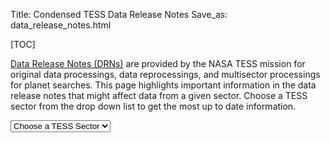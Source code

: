 Title: Condensed TESS Data Release Notes
Save_as: data_release_notes.html

[TOC]

[Data Release Notes (DRNs)](https://archive.stsci.edu/tess/tess_drn.html) are provided by the NASA TESS mission for original data processings, data reprocessings, and multisector processings for planet searches. This page highlights important information in the data release notes that might affect data from a given sector. Choose a TESS sector from the drop down list to get the most up to date information.

<div>
  <div id="TESSSector">
    <form id="sectorform">
      <select id="sectors" class="form-control form-control-lg">
        <option value="" selected>Choose a TESS Sector</option>
        <option value="sector-1">1</option>
        <option value="sector-2">2</option>
        <option value="sector-3">3</option>
        <option value="sector-4">4</option>
        <option value="sector-5">5</option>
        <option value="sector-6">6</option>
        <option value="sector-7">7</option>
        <option value="sector-8">8</option>
        <option value="sector-9">9</option>
        <option value="sector-10">10</option>
        <option value="sector-11">11</option>
        <option value="sector-12">12</option>
        <option value="sector-13">13</option>
        <option value="sector-14">14</option>
        <option value="sector-15">15</option>
        <option value="sector-16">16</option>
        <option value="sector-17">17</option>
        <option value="sector-18">18</option>
        <option value="sector-19">19</option>
        <option value="sector-20">20</option>
        <option value="sector-21">21</option>
        <option value="sector-22">22</option>
        <option value="sector-23">23</option>
        <option value="sector-24">24</option>
        <option value="sector-25">25</option>
        <option value="sector-26">26</option>
        <option value="sector-27">27</option>
        <option value="sector-28">28</option>
        <option value="sector-29">29</option>
        <option value="sector-30">30</option>
        <option value="sector-31">31</option>
        <option value="sector-32">32</option>
        <option value="sector-33">33</option>
        <option value="sector-34">34</option>
        <option value="sector-35">35</option>
        <option value="sector-36">36</option>
        <option value="sector-37">37</option>
        <option value="sector-38">38</option>
        <option value="sector-39">39</option>
        <option value="sector-40">40</option>
        <option value="sector-41">41</option>
        <option value="sector-42">42</option>
        <option value="sector-43">43</option>
        <option value="sector-44">44</option>
        <option value="sector-45">45</option>
        <option value="sector-46">46</option>
        <option value="sector-47">47</option>
        <option value="sector-48">48</option>
        <option value="sector-49">49</option>
        <option value="sector-50">50</option>
        <option value="sector-51">51</option>
        <option value="sector-52">52</option>
        <option value="sector-53">53</option>

      </select>
    </form>
    <br>

    <div id="sector-1" class="drn">
      {! content/docs/data-release-notes/sector_1.html !}
    </div>

    <div id="sector-2" class="drn">
      {! content/docs/data-release-notes/sector_2.html !}
    </div>

    <div id="sector-3" class="drn">
      {! content/docs/data-release-notes/sector_3.html !}
    </div>

    <div id="sector-4" class="drn">
      {! content/docs/data-release-notes/sector_4.html !}
    </div>

    <div id="sector-5" class="drn">
      {! content/docs/data-release-notes/sector_5.html !}
    </div>

    <div id="sector-6" class="drn">
      {! content/docs/data-release-notes/sector_6.html !}
    </div>

    <div id="sector-7" class="drn">
      {! content/docs/data-release-notes/sector_7.html !}
    </div>

    <div id="sector-8" class="drn">
      {! content/docs/data-release-notes/sector_8.html !}
    </div>

    <div id="sector-9" class="drn">
      {! content/docs/data-release-notes/sector_9.html !}
    </div>

    <div id="sector-10" class="drn">
      {! content/docs/data-release-notes/sector_10.html !}
    </div>

    <div id="sector-11" class="drn">
      {! content/docs/data-release-notes/sector_11.html !}
    </div>

    <div id="sector-12" class="drn">
      {! content/docs/data-release-notes/sector_12.html !}
    </div>

    <div id="sector-13" class="drn">
      {! content/docs/data-release-notes/sector_13.html !}
    </div>

    <div id="sector-14" class="drn">
      {! content/docs/data-release-notes/sector_14.html !}
    </div>

    <div id="sector-15" class="drn">
      {! content/docs/data-release-notes/sector_15.html !}
    </div>

    <div id="sector-16" class="drn">
      {! content/docs/data-release-notes/sector_16.html !}
    </div>

    <div id="sector-17" class="drn">
      {! content/docs/data-release-notes/sector_17.html !}
    </div>

    <div id="sector-18" class="drn">
      {! content/docs/data-release-notes/sector_18.html !}
    </div>

    <div id="sector-19" class="drn">
      {! content/docs/data-release-notes/sector_19.html !}
    </div>

    <div id="sector-20" class="drn">
      {! content/docs/data-release-notes/sector_20.html !}
    </div>

    <div id="sector-21" class="drn">
      {! content/docs/data-release-notes/sector_21.html !}
    </div>

    <div id="sector-22" class="drn">
      {! content/docs/data-release-notes/sector_22.html !}
    </div>

    <div id="sector-23" class="drn">
      {! content/docs/data-release-notes/sector_23.html !}
    </div>

    <div id="sector-24" class="drn">
      {! content/docs/data-release-notes/sector_24.html !}
    </div>

    <div id="sector-25" class="drn">
      {! content/docs/data-release-notes/sector_25.html !}
    </div>

    <div id="sector-26" class="drn">
      {! content/docs/data-release-notes/sector_26.html !}
    </div>

    <div id="sector-27" class="drn">
      {! content/docs/data-release-notes/sector_27.html !}
    </div>

    <div id="sector-28" class="drn">
      {! content/docs/data-release-notes/sector_28.html !}
    </div>

    <div id="sector-29" class="drn">
      {! content/docs/data-release-notes/sector_29.html !}
    </div>

    <div id="sector-30" class="drn">
      {! content/docs/data-release-notes/sector_30.html !}
    </div>

    <div id="sector-31" class="drn">
      {! content/docs/data-release-notes/sector_31.html !}
    </div>

    <div id="sector-32" class="drn">
      {! content/docs/data-release-notes/sector_32.html !}
    </div>

    <div id="sector-33" class="drn">
      {! content/docs/data-release-notes/sector_33.html !}
    </div>

    <div id="sector-34" class="drn">
      {! content/docs/data-release-notes/sector_34.html !}
    </div>

    <div id="sector-35" class="drn">
      {! content/docs/data-release-notes/sector_35.html !}
    </div>

    <div id="sector-36" class="drn">
      {! content/docs/data-release-notes/sector_36.html !}
    </div>

    <div id="sector-37" class="drn">
      {! content/docs/data-release-notes/sector_37.html !}
    </div>

    <div id="sector-38" class="drn">
      {! content/docs/data-release-notes/sector_38.html !}
    </div>

    <div id="sector-39" class="drn">
      {! content/docs/data-release-notes/sector_39.html !}
    </div>

    <div id="sector-40" class="drn">
      {! content/docs/data-release-notes/sector_40.html !}
    </div>

    <div id="sector-41" class="drn">
      {! content/docs/data-release-notes/sector_41.html !}
    </div>

    <div id="sector-42" class="drn">
      {! content/docs/data-release-notes/sector_42.html !}
    </div>

    <div id="sector-43" class="drn">
      {! content/docs/data-release-notes/sector_43.html !}
    </div>

    <div id="sector-44" class="drn">
      {! content/docs/data-release-notes/sector_44.html !}
    </div>

    <div id="sector-45" class="drn">
      {! content/docs/data-release-notes/sector_45.html !}
    </div>

    <div id="sector-46" class="drn">
      {! content/docs/data-release-notes/sector_46.html !}
    </div>

    <div id="sector-47" class="drn">
      {! content/docs/data-release-notes/sector_47.html !}
    </div>

    <div id="sector-48" class="drn">
      {! content/docs/data-release-notes/sector_48.html !}
    </div>

    <div id="sector-49" class="drn">
      {! content/docs/data-release-notes/sector_49.html !}
    </div>
    <div id="sector-50" class="drn">
      {! content/docs/data-release-notes/sector_50.html !}
    </div>

    <div id="sector-51" class="drn">
      {! content/docs/data-release-notes/sector_51.html !}
    </div>

    <div id="sector-52" class="drn">
      {! content/docs/data-release-notes/sector_52.html !}
    </div>

    <div id="sector-53" class="drn">
      {! content/docs/data-release-notes/sector_53.html !}
    </div>

    <div id="sector-53" class="drn">
      {! content/docs/data-release-notes/sector_53.html !}
    </div>

    <div id="sector-54" class="drn">
      {! content/docs/data-release-notes/sector_54.html !}
    </div>

    <div id="sector-55" class="drn">
      {! content/docs/data-release-notes/sector_55.html !}
    </div>


  </div>
</div>
